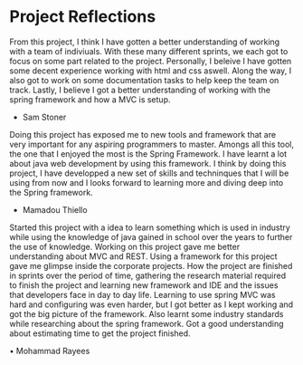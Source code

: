 # Project Reflections
From this project, I think I have gotten a better understanding of working with a team of indiviuals.  With these  many different sprints, we each got to focus on some part related to the project.  Personally, I beleive I have gotten some decent experience working with html and css aswell.  Along the way, I also got to work on some documentation tasks to help keep the team on track.  Lastly, I believe I got a better understanding of working with the spring framework and how a MVC is setup. 
- Sam Stoner

Doing this project has exposed me to new tools and framework that are very important for any aspiring programmers to master. Amongs all this tool, the one that I enjoyed the most is the Spring Framework. I have learnt a lot about java web development by using this framework. I think by doing this project, I have developped a new set of skills and techninques that I will be using from now and I looks forward to learning more and diving deep into the Spring framework.
- Mamadou Thiello

Started this project with a idea to learn something which is used in industry while using the knowledge of java gained in school over the years to further the use of knowledge. Working on this project gave me better understanding about MVC and REST. Using a framework for this project gave me glimpse inside the corporate projects. How the project are finished in sprints over the period of time, gathering the research material required to finish the project and learning new framework and IDE and the issues that developers face in day to day life. Learning to use spring MVC was hard and configuring was even harder, but I got better as I kept working and got the big picture of the framework. Also learnt some industry standards while researching about the spring framework. Got a good understanding about estimating time to get the project finished.

•    Mohammad Rayees
